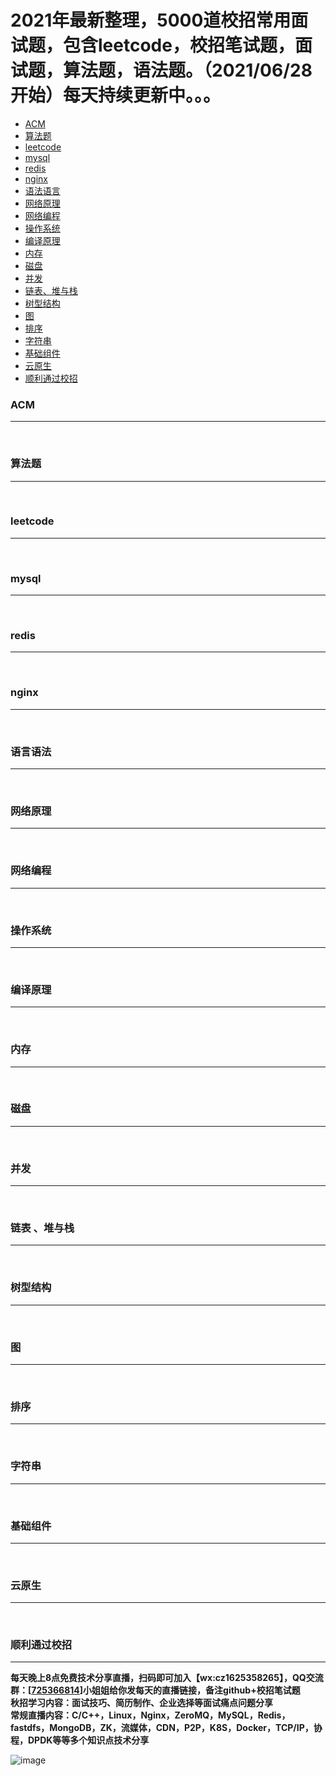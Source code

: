 # 2021年最新整理，5000道校招常用面试题，包含leetcode，校招笔试题，面试题，算法题，语法题。（2021/06/28开始）每天持续更新中。。。
* [ACM](#1)
* [算法题](#2)
* [leetcode](#3)
* [mysql](#4)
* [redis](#5)
* [nginx](#6)
* [语法语言](#7)
* [网络原理](#8)
* [网络编程](#9)
* [操作系统](#10)
* [编译原理](#11)
* [内存](#12)
* [磁盘](#13)
* [并发](#14)
* [链表、堆与栈](#15)
* [树型结构](#16)
* [图](#17)
* [排序](#18)
* [字符串](#19)
* [基础组件](#20)
* [云原生](#21)
* [顺利通过校招](#22)


<h3 id="1">ACM</h3> 

---

<br>

<h3 id="2">算法题</h3> 

---

<br>

<h3 id="3">leetcode</h3> 

---

<br>

<h3 id="4">mysql</h3> 

---

<br>

<h3 id="5">redis</h3> 

---

<br>

<h3 id="6">nginx</h3> 

---

<br>

<h3 id="7">语言语法</h3> 

---

<br>

<h3 id="8">网络原理</h3> 

---

<br>

<h3 id="9">网络编程</h3> 

---

<br>

<h3 id="10">操作系统</h3> 

---

<br>

<h3 id="11">编译原理</h3> 

---

<br>

<h3 id="12">内存</h3> 

---

<br>

<h3 id="13">磁盘</h3> 

---

<br>

<h3 id="14">并发</h3> 

---

<br>

<h3 id="15">链表  、堆与栈</h3> 

---

<br>

<h3 id="16">树型结构</h3> 

---

<br>

<h3 id="17">图</h3> 

---

<br>

<h3 id="18">排序</h3> 

---

<br>

<h3 id="19">字符串</h3> 

---

<br>

<h3 id="20">基础组件</h3> 

---

<br>

<h3 id="21">云原生</h3> 

---

<br>

<h3 id="22">顺利通过校招</h3> 

---

**每天晚上8点免费技术分享直播，扫码即可加入【wx:cz1625358265】，QQ交流群：[<a href="https://jq.qq.com/?_wv=1027&k=pbSUswAy">725366814</a>]小姐姐给你发每天的直播链接，备注github+校招笔试题** <br/>
**秋招学习内容：面试技巧、简历制作、企业选择等面试痛点问题分享** <br>
**常规直播内容：C/C++，Linux，Nginx，ZeroMQ，MySQL，Redis，fastdfs，MongoDB，ZK，流媒体，CDN，P2P，K8S，Docker，TCP/IP，协程，DPDK等等多个知识点技术分享**

![image](https://github.com/0voice/interview_internal_reference/blob/master/contact.jpg)









